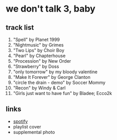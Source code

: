 # we don't talk 3, baby

## track list

1. "Spell" by Planet 1999
2. "Nightmusic" by Grimes
3. "Two Lips" by Choir Boy
4. "Pearl" by Chapterhouse
5. "Procession" by New Order
6. "Strawberry" by Doss
7. "only tomorrow" by my bloody valentine
8. "Make It Forever" by George Clanton
9. "circle the drain - demo" by Soccer Mommy
10. "Recon" by Windy & Carl
11. "Girls just want to have fun" by Bladee; Ecco2k

## links

- [spotify](https://open.spotify.com/playlist/6lz32RHknNu1OQR2idY4ex)
- playlist cover
- supplemental photo
